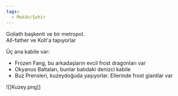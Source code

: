 ```yaml
---  
tags:
  - Mekân/Şehir  
---  
```

  
Goliath başkenti ve bir metropol.  
All-father ve Kolt'a tapıyorlar  
  
Üç ana kabile var:  
  
- Frozen Fang, bu arkadaşların evcil frost dragonları var  
- Okyanus Baltaları, bunlar batıdaki denizci kabile  
- Buz Prensleri, kuzeydoğuda yaşıyorlar. Ellerinde frost giantlar var  
  
![[Kuzey.png]]